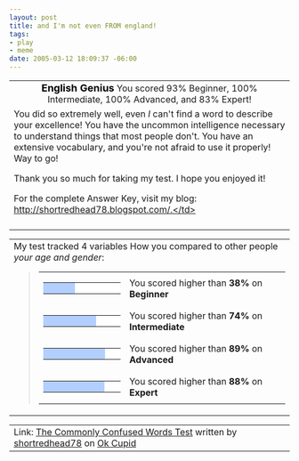 ```yaml
--- 
layout: post
title: and I'm not even FROM england!
tags: 
- play
- meme
date: 2005-03-12 18:09:37 -06:00
---
```

<table cellpadding="20" align="center">
<tbody>
<tr>
<td align="center"><span style="color: black; font-size: large;"><strong>English Genius</strong></span>
You scored 93% Beginner, 100% Intermediate, 100% Advanced,  and 83% Expert!</td>
</tr>
<tr>
<td>You did so extremely well, even <em>I</em>
can't find a word to describe your excellence! You have the uncommon
intelligence necessary to understand things that most people don't. You
have an extensive vocabulary, and you're not afraid to use it properly!
Way to go!

Thank you so much for taking my test. I hope you enjoyed it!

For the complete Answer Key, visit my blog: http://shortredhead78.blogspot.com/.</td>
</tr>
<tr>
<td align="center"></td>
</tr>
</tbody>
</table>
<table cellpadding="20">
<tbody>
<tr>
<td><span id="comparisonarea">My test tracked 4 variables How you compared to other people <em>your age and gender</em>:
<blockquote>
<table border="0" cellspacing="4" cellpadding="0">
<tbody>
<tr>
<td valign="middle">
<table border="0" cellspacing="1" cellpadding="0" bgcolor="black">
<tbody>
<tr>
<td width="57" height="20" bgcolor="#b2cfff"><img src="http://is1.okcupid.com/graphics/0.gif" alt="" /></td>
<td width="93" bgcolor="white"><img src="http://is1.okcupid.com/graphics/0.gif" alt="" /></td>
</tr>
</tbody>
</table>
</td>
<td valign="middle">You scored higher than <strong>38%</strong> on <strong>Beginner</strong></td>
</tr>
<tr>
<td valign="middle">
<table border="0" cellspacing="1" cellpadding="0" bgcolor="black">
<tbody>
<tr>
<td width="111" height="20" bgcolor="#b2cfff"><img src="http://is1.okcupid.com/graphics/0.gif" alt="" /></td>
<td width="39" bgcolor="white"><img src="http://is1.okcupid.com/graphics/0.gif" alt="" /></td>
</tr>
</tbody>
</table>
</td>
<td valign="middle">You scored higher than <strong>74%</strong> on <strong>Intermediate</strong></td>
</tr>
<tr>
<td valign="middle">
<table border="0" cellspacing="1" cellpadding="0" bgcolor="black">
<tbody>
<tr>
<td width="134" height="20" bgcolor="#b2cfff"><img src="http://is1.okcupid.com/graphics/0.gif" alt="" /></td>
<td width="16" bgcolor="white"><img src="http://is1.okcupid.com/graphics/0.gif" alt="" /></td>
</tr>
</tbody>
</table>
</td>
<td valign="middle">You scored higher than <strong>89%</strong> on <strong>Advanced</strong></td>
</tr>
<tr>
<td valign="middle">
<table border="0" cellspacing="1" cellpadding="0" bgcolor="black">
<tbody>
<tr>
<td width="132" height="20" bgcolor="#b2cfff"><img src="http://is1.okcupid.com/graphics/0.gif" alt="" /></td>
<td width="18" bgcolor="white"><img src="http://is1.okcupid.com/graphics/0.gif" alt="" /></td>
</tr>
</tbody>
</table>
</td>
<td valign="middle">You scored higher than <strong>88%</strong> on <strong>Expert</strong></td>
</tr>
</tbody>
</table>
</blockquote>
</span></td>
</tr>
</tbody>
</table>
<table cellpadding="20">
<tbody>
<tr>
<td>Link: <a href="http://www.okcupid.com/tests/take?testid=14457200288064322170">The Commonly Confused Words Test</a> written by <a href="http://www.okcupid.com/profile?tuid=577245280159428717">shortredhead78</a> on <a href="http://www.okcupid.com">Ok Cupid</a></td>
</tr>
</tbody>
</table>
